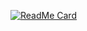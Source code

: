   [![ReadMe Card](https://github-readme-stats.vercel.app/api/pin/?username=sameer882000&theme=dark&repo=Height-Conversion-App
)](https://github.com/sameer882000/Height-Conversion-App
)
